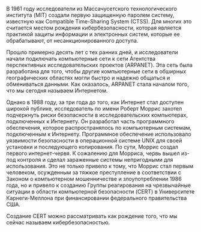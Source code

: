 В 1961 году исследователи из Массачусетского технологического института (MIT) создали первую защищенную паролем систему, известную как Compatible Time-Sharing System (CTSS). Для многих это считается местом рождения кибербезопасности, которая является практикой защиты информации и электронных систем, которые ее обрабатывают, от несанкционированного доступа.

Прошло примерно десять лет с тех ранних дней, и исследователи начали подключать компьютерные сети к сети Агентства перспективных исследовательских проектов (ARPANET). Эта сеть была разработана для того, чтобы другие компьютерные сети в обширных географических областях могли быстро и надежно общаться и обмениваться данными. Как оказалось, ARPANET стала началом того, что мы сегодня называем Интернетом.

Однако в 1988 году, за три года до того, как Интернет стал доступен широкой публике, исследователь по имени Роберт Моррис захотел подчеркнуть риски безопасности в исследовательских компьютерах, подключенных к Интернету. Он разработал часть программного обеспечения, которое распространялось по компьютерным системам, подключенным к Интернету. Программное обеспечение использовало уязвимости безопасности в операционной системе UNIX для своей установки и последующего копирования. По сути, Моррис создал первого интернет-червя. К сожалению для Морриса, червь вышел из-под контроля и сделал зараженные системы непригодными для использования. Это не только привело к тому, что Моррис стал первым человеком, осужденным за тяжкое преступление в соответствии с Законом о компьютерном мошенничестве и злоупотреблении 1986 года, но и привело к созданию Группы реагирования на чрезвычайные ситуации в области компьютерной безопасности (CERT) в Университете Карнеги-Меллона при финансировании федерального правительства США.

Создание CERT можно рассматривать как рождение того, что мы сейчас называем кибербезопасностью. 